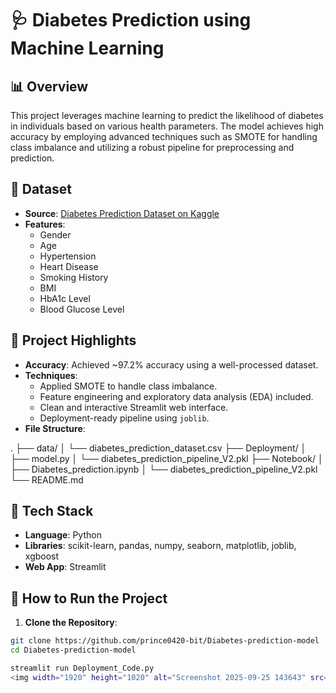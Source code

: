 # 🩺 Diabetes Prediction using Machine Learning

## 📊 Overview

This project leverages machine learning to predict the likelihood of diabetes in individuals based on various health parameters. The model achieves high accuracy by employing advanced techniques such as SMOTE for handling class imbalance and utilizing a robust pipeline for preprocessing and prediction.

## 🔬 Dataset

- **Source**: [Diabetes Prediction Dataset on Kaggle](https://www.kaggle.com/datasets/your-dataset-link)
- **Features**:
  - Gender
  - Age
  - Hypertension
  - Heart Disease
  - Smoking History
  - BMI
  - HbA1c Level
  - Blood Glucose Level

## 🎯 Project Highlights

- **Accuracy**: Achieved ~97.2% accuracy using a well-processed dataset.
- **Techniques**:
  - Applied SMOTE to handle class imbalance.
  - Feature engineering and exploratory data analysis (EDA) included.
  - Clean and interactive Streamlit web interface.
  - Deployment-ready pipeline using `joblib`.
- **File Structure**:

.
├── data/
│   └── diabetes_prediction_dataset.csv
├── Deployment/
│   ├── model.py
│   └── diabetes_prediction_pipeline_V2.pkl
├── Notebook/
│   ├── Diabetes_prediction.ipynb
│   └── diabetes_prediction_pipeline_V2.pkl
└── README.md


## 🧪 Tech Stack

- **Language**: Python
- **Libraries**: scikit-learn, pandas, numpy, seaborn, matplotlib, joblib, xgboost
- **Web App**: Streamlit

## 🚀 How to Run the Project

1. **Clone the Repository**:

 ```bash
 git clone https://github.com/prince0420-bit/Diabetes-prediction-model
 cd Diabetes-prediction-model

streamlit run Deployment_Code.py
<img width="1920" height="1020" alt="Screenshot 2025-09-25 143643" src="https://github.com/user-attachments/assets/56366350-6d4a-4307-8df5-91d628c7bb35" />

